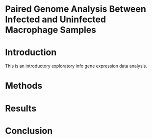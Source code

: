 # Paired Genome Analysis Between Infected and Uninfected Macrophage Samples

# Introduction

This is an introductory exploratory info gene expression data analysis. 

# Methods

# Results

# Conclusion
